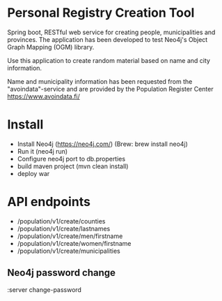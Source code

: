 # Personal Registry Creation Tool

Spring boot, RESTful web service for creating people, municipalities and provinces.
The application has been developed to test Neo4j's Object Graph Mapping (OGM) library.

Use this application to create random material based on name and city information.

Name and municipality information has been requested from the "avoindata"-service and are provided by the Population Register Center
https://www.avoindata.fi/

# Install

- Install Neo4j (https://neo4j.com/) (Brew: brew install neo4j)
- Run it (neo4j run)
- Configure neo4j port to db.properties
- build maven project (mvn clean install)
- deploy war

# API endpoints
- /population/v1/create/counties
- /population/v1/create/lastnames
- /population/v1/create/men/firstname
- /population/v1/create/women/firstname
- /population/v1/create/municipalities

## Neo4j password change
:server change-password